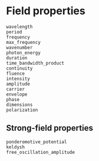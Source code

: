 # Field properties

```@docs
wavelength
period
frequency
max_frequency
wavenumber
photon_energy
duration
time_bandwidth_product
continuity
fluence
intensity
amplitude
carrier
envelope
phase
dimensions
polarization
```

## Strong-field properties

```@docs
ponderomotive_potential
keldysh
free_oscillation_amplitude
```
